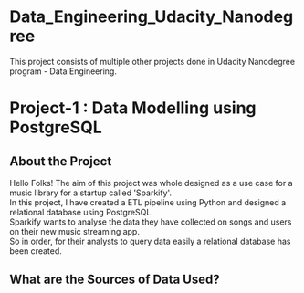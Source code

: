 # Data_Engineering_Udacity_Nanodegree
This project consists of multiple other projects done in Udacity Nanodegree program - Data Engineering.

# Project-1 : Data Modelling using PostgreSQL

## **About the Project**
Hello Folks! The aim of this project was whole designed as a use case for a music library for a startup called 'Sparkify'.<br>
In this project, I have created a ETL pipeline using Python and designed a relational database using PostgreSQL.<br>
Sparkify wants to analyse the data they have collected on songs and users on their new music streaming app.<br>
So in order, for their analysts to query data easily a relational database has been created.


## **What are the Sources of Data Used?**
